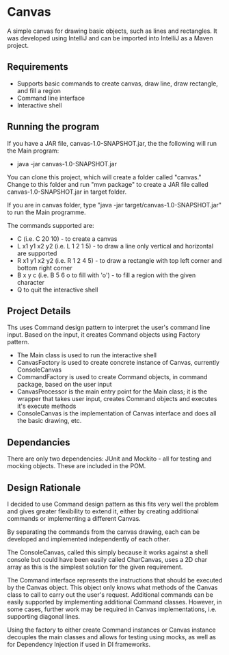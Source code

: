 # Canvas
A simple canvas for drawing basic objects, such as lines and rectangles.
It was developed using IntelliJ and can be imported into IntelliJ as a Maven project.

## Requirements

* Supports basic commands to create canvas, draw line, draw rectangle, and fill a region
* Command line interface
* Interactive shell

## Running the program
If you have a JAR file, canvas-1.0-SNAPSHOT.jar, the the following will run the Main program:
  * java -jar canvas-1.0-SNAPSHOT.jar
  
You can clone this project, which will create a folder called "canvas." Change to this folder and run "mvn package" to create a JAR file called canvas-1.0-SNAPSHOT.jar in target folder.

If you are in canvas folder, type "java -jar target/canvas-1.0-SNAPSHOT.jar" to run the Main programme.

The commands supported are:
* C <width> <height> (i.e. C 20 10) - to create a canvas
* L x1 y1 x2 y2 (i.e. L 1 2 1 5) - to draw a line only vertical and horizontal are supported
* R x1 y1 x2 y2 (i.e. R 1 2 4 5) - to draw a rectangle with top left corner and bottom right corner
* B x y c (i.e. B 5 6 o to fill with 'o') - to fill a region with the given character
* Q to quit the interactive shell


## Project Details
Ths uses Command design pattern to interpret the user's command line input. Based on the input, it creates Command objects using Factory pattern.

* The Main class is used to run the interactive shell
* CanvasFactory is used to create concrete instance of Canvas, currently ConsoleCanvas
* CommandFactory is used to create Command objects, in command package, based on the user input
* CanvasProcessor is the main entry point for the Main class; it is the wrapper that takes user input, creates Command objects and executes it's execute methods
* ConsoleCanvas is the implementation of Canvas interface and does all the basic drawing, etc.

## Dependancies
There are only two dependencies: JUnit and Mockito - all for testing and mocking objects.
These are included in the POM.

## Design Rationale
I decided to use Command design pattern as this fits very well the problem and gives greater flexibility to extend it, either by creating additional commands or implementing a different Canvas.

By separating the commands from the canvas drawing, each can be developed and implemented independently of each other.

The ConsoleCanvas, called this simply because it works against a shell console but could have been easily called CharCanvas, uses a 2D char array as this is the simplest solution for the given requirement.

The Command interface represents the instructions that should be executed by the Canvas object. This object only knows what methods of the Canvas class to call to carry out the user's request. Additional commands can be easily supported by implementing additional Command classes. However, in some cases, further work may be required in Canvas implementations, i.e. supporting diagonal lines.

Using the factory to either create Command instances or Canvas instance decouples the main classes and allows for testing using mocks, as well as for Dependency Injection if used in DI frameworks.
